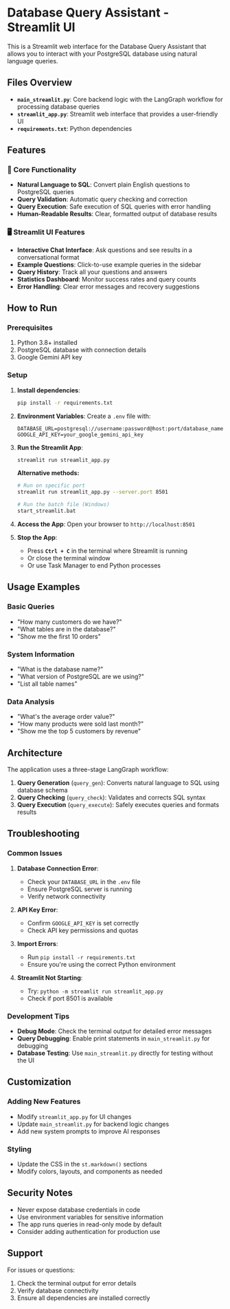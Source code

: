 # Database Query Assistant - Streamlit UI

This is a Streamlit web interface for the Database Query Assistant that allows you to interact with your PostgreSQL database using natural language queries.

## Files Overview

- **`main_streamlit.py`**: Core backend logic with the LangGraph workflow for processing database queries
- **`streamlit_app.py`**: Streamlit web interface that provides a user-friendly UI
- **`requirements.txt`**: Python dependencies

## Features

### 🎯 Core Functionality
- **Natural Language to SQL**: Convert plain English questions to PostgreSQL queries
- **Query Validation**: Automatic query checking and correction
- **Query Execution**: Safe execution of SQL queries with error handling
- **Human-Readable Results**: Clear, formatted output of database results

### 🖥️ Streamlit UI Features
- **Interactive Chat Interface**: Ask questions and see results in a conversational format
- **Example Questions**: Click-to-use example queries in the sidebar
- **Query History**: Track all your questions and answers
- **Statistics Dashboard**: Monitor success rates and query counts
- **Error Handling**: Clear error messages and recovery suggestions

## How to Run

### Prerequisites
1. Python 3.8+ installed
2. PostgreSQL database with connection details
3. Google Gemini API key

### Setup
1. **Install dependencies**:
   ```bash
   pip install -r requirements.txt
   ```

2. **Environment Variables**:
   Create a `.env` file with:
   ```
   DATABASE_URL=postgresql://username:password@host:port/database_name
   GOOGLE_API_KEY=your_google_gemini_api_key
   ```

3. **Run the Streamlit App**:
   ```bash
   streamlit run streamlit_app.py
   ```
   
   **Alternative methods:**
   ```bash
   # Run on specific port
   streamlit run streamlit_app.py --server.port 8501
   
   # Run the batch file (Windows)
   start_streamlit.bat
   ```

4. **Access the App**:
   Open your browser to `http://localhost:8501`

5. **Stop the App**:
   - Press **`Ctrl + C`** in the terminal where Streamlit is running
   - Or close the terminal window
   - Or use Task Manager to end Python processes

## Usage Examples

### Basic Queries
- "How many customers do we have?"
- "What tables are in the database?"
- "Show me the first 10 orders"

### System Information
- "What is the database name?"
- "What version of PostgreSQL are we using?"
- "List all table names"

### Data Analysis
- "What's the average order value?"
- "How many products were sold last month?"
- "Show me the top 5 customers by revenue"

## Architecture

The application uses a three-stage LangGraph workflow:

1. **Query Generation** (`query_gen`): Converts natural language to SQL using database schema
2. **Query Checking** (`query_check`): Validates and corrects SQL syntax
3. **Query Execution** (`query_execute`): Safely executes queries and formats results

## Troubleshooting

### Common Issues

1. **Database Connection Error**:
   - Check your `DATABASE_URL` in the `.env` file
   - Ensure PostgreSQL server is running
   - Verify network connectivity

2. **API Key Error**:
   - Confirm `GOOGLE_API_KEY` is set correctly
   - Check API key permissions and quotas

3. **Import Errors**:
   - Run `pip install -r requirements.txt`
   - Ensure you're using the correct Python environment

4. **Streamlit Not Starting**:
   - Try: `python -m streamlit run streamlit_app.py`
   - Check if port 8501 is available

### Development Tips

- **Debug Mode**: Check the terminal output for detailed error messages
- **Query Debugging**: Enable print statements in `main_streamlit.py` for debugging
- **Database Testing**: Use `main_streamlit.py` directly for testing without the UI

## Customization

### Adding New Features
- Modify `streamlit_app.py` for UI changes
- Update `main_streamlit.py` for backend logic changes
- Add new system prompts to improve AI responses

### Styling
- Update the CSS in the `st.markdown()` sections
- Modify colors, layouts, and components as needed

## Security Notes

- Never expose database credentials in code
- Use environment variables for sensitive information
- The app runs queries in read-only mode by default
- Consider adding authentication for production use

## Support

For issues or questions:
1. Check the terminal output for error details
2. Verify database connectivity
3. Ensure all dependencies are installed correctly
